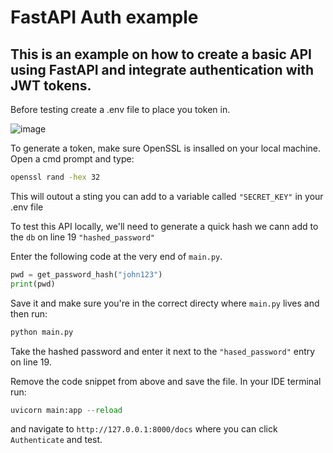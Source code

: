 # FastAPI Auth example

## This is an example on how to create a basic API using FastAPI and integrate authentication with JWT tokens.

Before testing create a .env file to place you token in.

![image](https://github.com/bbonser/Python/assets/26509652/0815027d-16ce-4b5f-923d-84345538fb57)

To generate a token, make sure OpenSSL is insalled on your local machine. Open a cmd prompt and type:

```cmd
openssl rand -hex 32
```

This will outout a sting you can add to a variable called ```"SECRET_KEY"``` in your .env file

To test this API locally, we'll need to generate a quick hash we cann add to the ```db``` on line 19 ```"hashed_password"```

Enter the following code at the very end of ```main.py```.

```python
pwd = get_password_hash("john123")
print(pwd)
```

Save it and make sure you're in the correct directy where ```main.py``` lives and then run:
```python
python main.py
```

Take the hashed password and enter it next to the ```"hased_password"``` entry on line 19.

Remove the code snippet from above and save the file.
In your IDE terminal run:
```python
uvicorn main:app --reload
```
and navigate to ```http://127.0.0.1:8000/docs``` where you can click ```Authenticate``` and test.
